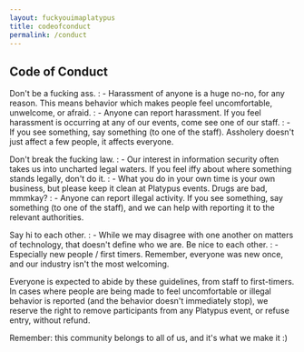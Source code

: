 ```yaml
---
layout: fuckyouimaplatypus
title: codeofconduct
permalink: /conduct
---
```


## Code of Conduct

Don't be a fucking ass.
: - Harassment of anyone is a huge no-no, for any reason. This means behavior which makes people feel uncomfortable, unwelcome, or afraid.
: - Anyone can report harassment. If you feel harassment is occurring at any of our events, come see one of our staff.
: - If you see something, say something (to one of the staff). Assholery doesn't just affect a few people, it affects everyone.

Don't break the fucking law.
: - Our interest in information security often takes us into uncharted legal waters. If you feel iffy about where something stands legally, don't do it.
: - What you do in your own time is your own business, but please keep it clean at Platypus events. Drugs are bad, mmmkay?
: - Anyone can report illegal activity. If you see something, say something (to one of the staff), and we can help with reporting it to the relevant authorities.

Say hi to each other.
: - While we may disagree with one another on matters of technology, that doesn't define who we are. Be nice to each other.
: - Especially new people / first timers. Remember, everyone was new once, and our industry isn't the most welcoming.

Everyone is expected to abide by these guidelines, from staff to first-timers. In cases where people are being made to feel uncomfortable or illegal behavior is reported (and the behavior doesn't immediately stop), we reserve the right to remove participants from any Platypus event, or refuse entry, without refund.

Remember: this community belongs to all of us, and it's what we make it :)
